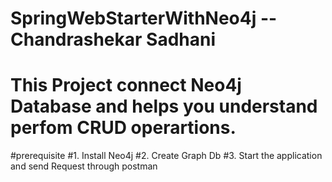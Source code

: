 # SpringWebStarterWithNeo4j -- Chandrashekar Sadhani

# This Project connect Neo4j Database and helps you understand perfom CRUD operartions.

#prerequisite 
#1. Install Neo4j
#2. Create Graph Db
#3. Start the application and send Request through postman
